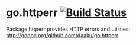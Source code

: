 go.httperr [![Build Status](https://secure.travis-ci.org/daaku/go.httperr.png)](http://travis-ci.org/daaku/go.httperr)
==========

Package httperr provides HTTP errors and utilities:
http://godoc.org/github.com/daaku/go.httperr
